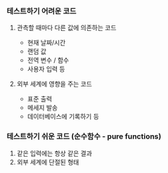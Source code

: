 ### 테스트하기 어려운 코드
1. 관측할 때마다 다른 값에 의존하는 코드
    - 현재 날짜/시간
    - 랜덤 값
    - 전역 변수 / 함수
    - 사용자 입력 등

2. 외부 세계에 영향을 주는 코드
    - 표준 출력
    - 메세지 발송
    - 데이터베이스에 기록하기 등

### 테스트하기 쉬운 코드 (순수함수 - pure functions)
1. 같은 입력에는 항상 같은 결과
2. 외부 세계에 단절된 형태